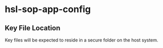 # hsl-sop-app-config

## Key File Location

Key files will be expected to reside in a secure folder on the host system.
